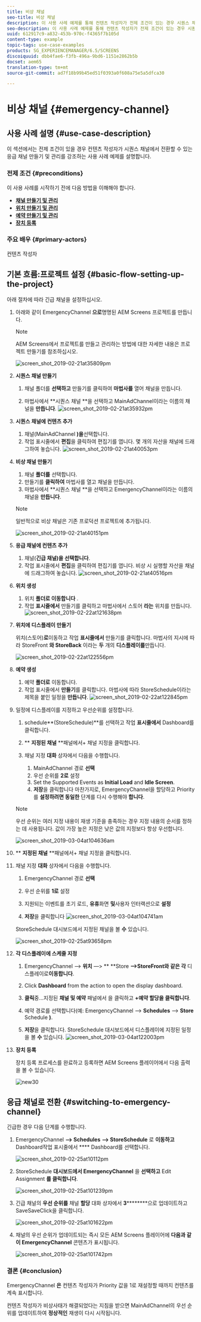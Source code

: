 ```yaml
---
title: 비상 채널
seo-title: 비상 채널
description: 이 사용 사례 예제를 통해 컨텐츠 작성자가 전제 조건이 있는 경우 시퀀스 채널에서 전환할 수 있는 응급 채널을 만들고 관리하는 방법을 살펴보십시오.
seo-description: 이 사용 사례 예제를 통해 컨텐츠 작성자가 전제 조건이 있는 경우 시퀀스 채널에서 전환할 수 있는 응급 채널을 만들고 관리하는 방법을 살펴보십시오.
uuid: 612917c9-a832-453b-970c-f4365f7b105d
content-type: example
topic-tags: use-case-examples
products: SG_EXPERIENCEMANAGER/6.5/SCREENS
discoiquuid: dbb4fae6-f3fb-496a-9bd6-1151e2862b5b
docset: aem65
translation-type: tm+mt
source-git-commit: ad7f18b99b45ed51f0393a0f608a75e5a5dfca30

---
```



# 비상 채널 {#emergency-channel}

## 사용 사례 설명 {#use-case-description}

이 섹션에서는 전제 조건이 있을 경우 컨텐츠 작성자가 시퀀스 채널에서 전환할 수 있는 응급 채널 만들기 및 관리를 강조하는 사용 사례 예제를 설명합니다.

### 전제 조건 {#preconditions}

이 사용 사례를 시작하기 전에 다음 방법을 이해해야 합니다.

* **[채널 만들기 및 관리](managing-channels.md)**
* **[위치 만들기 및 관리](managing-locations.md)**
* **[예약 만들기 및 관리](managing-schedules.md)**
* **[장치 등록](device-registration.md)**

### 주요 배우 {#primary-actors}

컨텐츠 작성자

## 기본 흐름:프로젝트 설정 {#basic-flow-setting-up-the-project}

아래 절차에 따라 긴급 채널을 설정하십시오.

1. 아래와 같이 EmergencyChannel **으로**&#x200B;명명된 AEM Screens 프로젝트를 만듭니다.

   >[!NOTE]
   >
   >AEM Screens에서 프로젝트를 만들고 관리하는 방법에 대한 자세한 내용은 프로젝트 만들기를 참조하십시오.

   ![screen_shot_2019-02-21at35809pm](assets/screen_shot_2019-02-21at35809pm.png)

1. **시퀀스 채널 만들기**

   1. 채널 폴더를 **선택하고** 만들기를 클릭하여 **마법사를** 열어 채널을 만듭니다.

   1. 마법사에서 **시퀀스 채널 **을 선택하고 MainAdChannel이라는 이름의 채널을 **만듭니다**.
   ![screen_shot_2019-02-21at35932pm](assets/screen_shot_2019-02-21at35932pm.png)

1. **시퀀스 채널에 컨텐츠 추가**

   1. 채널(MainAdChannel **)을**&#x200B;선택합니다.
   1. 작업 표시줄에서 **편집**&#x200B;을 클릭하여 편집기를 엽니다. 몇 개의 자산을 채널에 드래그하여 놓습니다.
   ![screen_shot_2019-02-21at40053pm](assets/screen_shot_2019-02-21at40053pm.png)

1. **비상 채널 만들기**

   1. 채널 **폴더를** 선택합니다.
   1. 만들기를 **클릭하여** 마법사를 열고 채널을 만듭니다.
   1. 마법사에서 **시퀀스 채널 **을 선택하고 EmergencyChannel이라는 이름의 채널을 **만듭니다**.
   >[!NOTE]
   >
   >일반적으로 비상 채널은 기존 프로덕션 프로젝트에 추가됩니다.

   ![screen_shot_2019-02-21at40151pm](assets/screen_shot_2019-02-21at40151pm.png)

1. **응급 채널에 컨텐츠 추가**

   1. 채널(**긴급 채널)을 선택합니다**.
   1. 작업 표시줄에서 **편집**&#x200B;을 클릭하여 편집기를 엽니다. 비상 시 실행할 자산을 채널에 드래그하여 놓습니다.
   ![screen_shot_2019-02-21at40516pm](assets/screen_shot_2019-02-21at40516pm.png)

1. **위치 생성**

   1. 위치 **폴더로 이동합니다** .
   1. 작업 **표시줄에서** 만들기를 클릭하고 마법사에서 스토어 **라는** 위치를 만듭니다.
   ![screen_shot_2019-02-22at121638pm](assets/screen_shot_2019-02-22at121638pm.png)

1. **위치에 디스플레이 만들기**

   위치(스토어)**로**&#x200B;이동하고 작업 **표시줄에서** 만들기를 클릭합니다. 마법사의 지시에 따라 StoreFront **와 StoreBack** 이라는 **두** 개의 **디스플레이를**&#x200B;만듭니다.

   ![screen_shot_2019-02-22at122556pm](assets/screen_shot_2019-02-22at122556pm.png)

1. **예약 생성**

   1. 예약 **폴더로** 이동합니다.
   1. 작업 표시줄에서 **만들기**&#x200B;를 클릭합니다. 마법사에 따라 StoreSchedule이라는 제목을 붙인 일정을 **만듭니다**.
   ![screen_shot_2019-02-22at122845pm](assets/screen_shot_2019-02-22at122845pm.png)

1. 일정에 디스플레이를 지정하고 우선순위를 설정합니다.

   1. schedule**(StoreSchedule)**를 선택하고 작업 **표시줄에서** Dashboard를 클릭합니다.

   1. ** **지정된 채널** **패널에서+ 채널 지정을 클릭합니다.

   1. 채널 지정 **대화** 상자에서 다음을 수행합니다.

      1. MainAdChannel 경로 **선택**
      1. 우선 순위를 **2로** 설정
      1. Set the Supported Events as **Initial Load** and **Idle Screen**.
      1. **저장**&#x200B;을 클릭합니다
      마찬가지로, EmergencyChannel을 할당하고 Priority를 **설정하려면 동일한** 단계를 다시 수행해야 **합니다**.
   >[!NOTE]
   >
   >우선 순위는 여러 지정 내용이 재생 기준을 충족하는 경우 지정 내용의 순서를 정하는 데 사용됩니다. 값이 가장 높은 지정은 낮은 값의 지정보다 항상 우선합니다.

   ![screen_shot_2019-03-04at104636am](assets/screen_shot_2019-03-04at104636am.png)

1. ** **지정된 채널** **패널에서+ 채널 지정을 클릭합니다.

1. 채널 지정 **대화** 상자에서 다음을 수행합니다.

   1. EmergencyChannel 경로 **선택**
   1. 우선 순위를 **1로** 설정

   1. 지원되는 이벤트를 초기 로드, **유휴**&#x200B;화면 **및**&#x200B;사용자 인터랙션으로 **설정**

   1. **저장**&#x200B;을 클릭합니다
   ![screen_shot_2019-03-04at104741am](assets/screen_shot_2019-03-04at104741am.png)

   StoreSchedule 대시보드에서 지정된 채널을 볼 **수** 있습니다.

   ![screen_shot_2019-02-25at93658pm](assets/screen_shot_2019-02-25at93658pm.png)

1. **각 디스플레이에 스케줄 지정**

   1. EmergencyChannel —&gt; **위치** —&gt; ** **Store **—&gt;StoreFront와 같은 각** 디스플레이로&#x200B;**이동합니다**.

   1. Click **Dashboard** from the action to open the display dashboard.
   1. **클릭**&#x200B;중...지정된 **채널 및 예약** 패널에서 을 클릭하고 **+예약 할당을 클릭합니다**.

   1. 예약 경로를 선택합니다(예: EmergencyChannel —&gt; **Schedules** —&gt; **Store** Schedule **)**.

   1. **저장**&#x200B;을 클릭합니다.
   StoreSchedule 대시보드에서 디스플레이에 지정된 일정을 볼 **수** 있습니다.
   ![screen_shot_2019-03-04at122003pm](assets/screen_shot_2019-03-04at122003pm.png)

1. **장치 등록**

   장치 등록 프로세스를 완료하고 등록하면 AEM Screens 플레이어에서 다음 출력을 볼 수 있습니다.

   ![new30](assets/new30.gif)

## 응급 채널로 전환 {#switching-to-emergency-channel}

긴급한 경우 다음 단계를 수행합니다.

1. EmergencyChannel **—&gt; Schedules** **—&gt; StoreSchedule** 로 **이동하고** Dashboard작업 표시줄에서 **** Dashboard를 선택합니다.

   ![screen_shot_2019-02-25at10112pm](assets/screen_shot_2019-02-25at101112pm.png)

1. StoreSchedule **대시보드에서 EmergencyChannel** 을 **선택하고** Edit Assignment **를 클릭합니다**.

   ![screen_shot_2019-02-25at101239pm](assets/screen_shot_2019-02-25at101239pm.png)

1. 긴급 채널의 **우선 순위를** 채널 **할당** 대화 상자에서 **3**********&#x200B;으로 업데이트하고 SaveSaveClick을 클릭합니다.

   ![screen_shot_2019-02-25at101622pm](assets/screen_shot_2019-02-25at101622pm.png)

1. 채널의 우선 순위가 업데이트되는 즉시 모든 AEM Screens 플레이어에 **다음과 같이 EmergencyChannel** 콘텐츠가 표시됩니다.

   ![screen_shot_2019-02-25at101742pm](assets/screen_shot_2019-02-25at101742pm.png)

### 결론 {#conclusion}

EmergencyChannel **은** 컨텐츠 작성자가 Priority 값을 1로 재설정할 때까지 컨텐츠를 계속 표시합니다.

컨텐츠 작성자가 비상사태가 해결되었다는 지침을 받으면 MainAdChannel의 우선 순위를 업데이트하여 **정상적인** 재생이 다시 시작됩니다.
